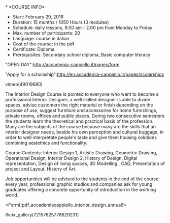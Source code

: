 <div id='aside'>
* *COURSE INFO*
&nbsp;

* Start: February 29, 2016
* Duration: 15 months / 1050 Hours  (3 modules)
* Schedule: daily lessons, 9.00 am - 2.00 pm from Monday to Friday
* Max. number of participants: 20
* Language: course in italian
* Cost of the course: in the pdf
* Certificate: Diploma
* Prerequisites: Secondary school diploma, Basic computer literacy

"OPEN DAY":http://accademia-cappiello.it/pages/form

"Apply for a scholaship":http://en.accademia-cappiello.it/pages/scolarships

</div>

vimeo(49019680)

The Interior Design Course is pointed to everyone who want to become a professional Interior Designer; a well skilled designer is able to divide spaces, advise customers the right material or finish depending on the purpose of use, suggest furniture and accessories for home furnishings, private rooms, offices and public places.
During two consecutive semesters the students learn the theoretical and practical basis of the profession. Many are the subjects of the course because many are the skills that an interior designer needs, beside his own perception and cultural buggage, in order to well interpretate people's taste and give them housing solutions combining aestethics and functionality.

Course Contents: Interior Design 1, Artistic Drawing, Geometric Drawing, Operational Design, Interior Design 2, History of Design, Digital representation, Design of living spaces, 3D Modelling , CAD, Presentation of project and Layout, History of Art.

Job opportunities will be advised to the students in the end of the course: every year, professional graphic studios and companies ask for young graduates offering a concrete opportunity of introduction in the working world.

<Form[:pdf_accademiacappiello_interior_design_annual]>

flickr_gallery(72157625778629231)